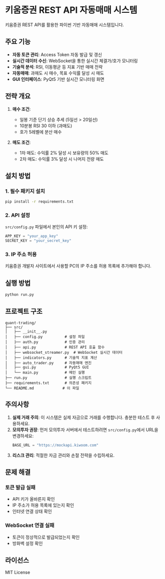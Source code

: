 # 키움증권 REST API 자동매매 시스템

키움증권 REST API를 활용한 파이썬 기반 자동매매 시스템입니다.

## 주요 기능

- **자동 토큰 관리**: Access Token 자동 발급 및 갱신
- **실시간 데이터 수신**: WebSocket을 통한 실시간 체결가/호가 모니터링
- **기술적 분석**: RSI, 이동평균 등 지표 기반 매매 전략
- **자동매매**: 과매도 시 매수, 목표 수익률 달성 시 매도
- **GUI 인터페이스**: PyQt5 기반 실시간 모니터링 화면

## 전략 개요

1. **매수 조건**:
   - 일봉 기준 단기 상승 추세 (5일선 > 20일선)
   - 10분봉 RSI 30 이하 (과매도)
   - 호가 5레벨에 분산 매수

2. **매도 조건**:
   - 1차 매도: 수익률 2% 달성 시 보유량의 50% 매도
   - 2차 매도: 수익률 3% 달성 시 나머지 전량 매도

## 설치 방법

### 1. 필수 패키지 설치

```bash
pip install -r requirements.txt
```

### 2. API 설정

`src/config.py` 파일에서 본인의 API 키 설정:

```python
APP_KEY = "your_app_key"
SECRET_KEY = "your_secret_key"
```

### 3. IP 주소 허용

키움증권 개발자 사이트에서 사용할 PC의 IP 주소를 허용 목록에 추가해야 합니다.

## 실행 방법

```bash
python run.py
```

## 프로젝트 구조

```
quant-trading/
├── src/
│   ├── __init__.py
│   ├── config.py          # 설정 파일
│   ├── auth.py            # 인증 관리
│   ├── api.py             # REST API 호출 함수
│   ├── websocket_streamer.py  # WebSocket 실시간 데이터
│   ├── indicators.py      # 기술적 지표 계산
│   ├── auto_trader.py     # 자동매매 엔진
│   ├── gui.py             # PyQt5 GUI
│   └── main.py            # 메인 실행
├── run.py                 # 실행 스크립트
├── requirements.txt       # 의존성 패키지
└── README.md             # 이 파일
```

## 주의사항

1. **실제 거래 주의**: 이 시스템은 실제 자금으로 거래를 수행합니다. 충분한 테스트 후 사용하세요.
2. **모의투자 권장**: 먼저 모의투자 서버에서 테스트하려면 `src/config.py`에서 URL을 변경하세요:
   ```python
   BASE_URL = "https://mockapi.kiwoom.com"
   ```
3. **리스크 관리**: 적절한 자금 관리와 손절 전략을 수립하세요.

## 문제 해결

### 토큰 발급 실패
- API 키가 올바른지 확인
- IP 주소가 허용 목록에 있는지 확인
- 인터넷 연결 상태 확인

### WebSocket 연결 실패
- 토큰이 정상적으로 발급되었는지 확인
- 방화벽 설정 확인

## 라이선스

MIT License 